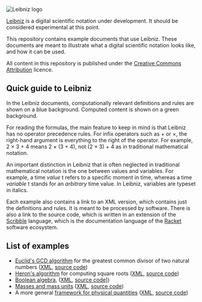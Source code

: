 ![Leibniz logo](https://github.com/khinsen/leibniz/raw/master/logo/horizontal-leibniz-logo-500-x-150-png.png)

[Leibniz](https://github.com/khinsen/leibniz) is a digital scientific notation under development. It should be considered experimental at this point.

This repository contains example documents that use Leibniz. These documents are meant to illustrate what a digital scientific notation looks like, and how it can be used.

All content in this repository is published under the [Creative Commons Attribution](https://creativecommons.org/licenses/by/4.0/) licence.

## Quick guide to Leibniz

In the Leibniz documents, computationally relevant definitions and rules are shown on a blue background. Computed content is shown on a green background.

For reading the formulas, the main feature to keep in mind is that Leibniz has no operator precedence rules. For infix operators such as + or ×, the right-hand argument is everything to the right of the operator. For example, 2 × 3 + 4 means 2 × (3 + 4), not (2 × 3) + 4 as in traditional mathematical notation.

An important distinction in Leibniz that is often neglected in traditional mathematical notation is the one between values and variables. For example, a time *value* t refers to a specific moment in time, whereas a time *variable* t stands for an *arbitrary* time value. In Leibniz, variables are typeset in italics.

Each example also contains a link to an XML version, which contains just the definitions and rules. It is meant to be processed by software. There is also a link to the source code, which is written in an extension of the [Scribble](https://docs.racket-lang.org/scribble/index.html) language, which is the documentation language of the [Racket](http://racket-lang.org/) software ecosystem.


## List of examples

 - [Euclid's GCD algorithm](examples/euclid_gcd.html) for the greatest common divisor of two natural numbers ([XML](examples/euclid_gcd.xml), [source code](https://github.com/khinsen/leibniz-examples/blob/master/examples/euclid_gcd.scrbl))
 - [Heron's algorithm](examples/heron.html) for computing square roots ([XML](examples/heron.xml), [source code](https://github.com/khinsen/leibniz-examples/blob/master/examples/heron.scrbl))
 - [Boolean algebra](examples/boolean.html), ([XML](examples/boolean.xml), [source code](https://github.com/khinsen/leibniz-examples/blob/master/examples/boolean.scrbl)])
 - [Masses and mass units](examples/masses.html) ([XML](examples/masses.xml), [source code](https://github.com/khinsen/leibniz-examples/blob/master/examples/masses.scrbl))
- A more general [framework for physical quantities](examples/quantities.html) ([XML](examples/quantities.xml), [source code](https://github.com/khinsen/leibniz-examples/blob/master/examples/quantities.scrbl))
